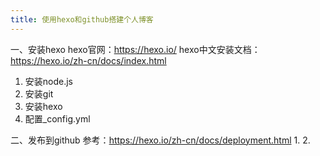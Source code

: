 ```yaml
---
title: 使用hexo和github搭建个人博客
---
```


一、安装hexo
hexo官网：https://hexo.io/
hexo中文安装文档：https://hexo.io/zh-cn/docs/index.html

1. 安装node.js
2. 安装git
3. 安装hexo
4. 配置_config.yml

二、发布到github
参考：https://hexo.io/zh-cn/docs/deployment.html
1. 
2.

